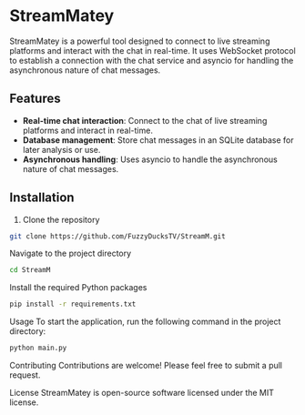 # StreamMatey

StreamMatey is a powerful tool designed to connect to live streaming platforms and interact with the chat in real-time. It uses WebSocket protocol to establish a connection with the chat service and asyncio for handling the asynchronous nature of chat messages.

## Features

- **Real-time chat interaction**: Connect to the chat of live streaming platforms and interact in real-time.
- **Database management**: Store chat messages in an SQLite database for later analysis or use.
- **Asynchronous handling**: Uses asyncio to handle the asynchronous nature of chat messages.

## Installation

1. Clone the repository
```bash
git clone https://github.com/FuzzyDucksTV/StreamM.git
```
Navigate to the project directory
```bash
cd StreamM
```

Install the required Python packages
```bash
pip install -r requirements.txt
```

Usage
To start the application, run the following command in the project directory:
```bash
python main.py
```

Contributing
Contributions are welcome! Please feel free to submit a pull request.

License
StreamMatey is open-source software licensed under the MIT license.

